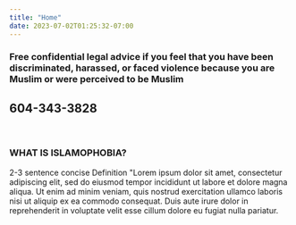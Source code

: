 ```yaml
---
title: "Home"
date: 2023-07-02T01:25:32-07:00
---
```


### Free confidential legal advice if you feel that you have been discriminated, harassed, or faced violence because you are Muslim or were perceived to be Muslim

## 604-343-3828

<br />

### WHAT IS ISLAMOPHOBIA?

2-3 sentence concise Definition "Lorem ipsum dolor sit amet, consectetur adipiscing elit, sed do eiusmod tempor incididunt ut labore et dolore magna aliqua. Ut enim ad minim veniam, quis nostrud exercitation ullamco laboris nisi ut aliquip ex ea commodo consequat. Duis aute irure dolor in reprehenderit in voluptate velit esse cillum dolore eu fugiat nulla pariatur.